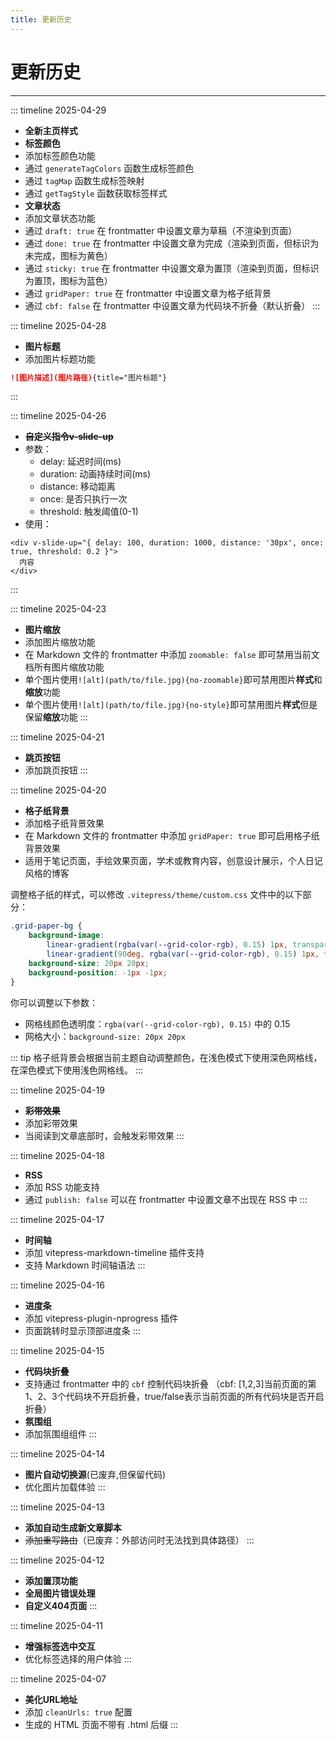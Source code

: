 ```yaml
---
title: 更新历史
---
```


# 更新历史

---

::: timeline 2025-04-29
- **全新主页样式**
- **标签颜色**
- 添加标签颜色功能
- 通过 `generateTagColors` 函数生成标签颜色
- 通过 `tagMap` 函数生成标签映射
- 通过 `getTagStyle` 函数获取标签样式
- **文章状态**
- 添加文章状态功能
- 通过 `draft: true` 在 frontmatter 中设置文章为草稿（不渲染到页面）
- 通过 `done: true` 在 frontmatter 中设置文章为完成（渲染到页面，但标识为未完成，图标为黄色）
- 通过 `sticky: true` 在 frontmatter 中设置文章为置顶（渲染到页面，但标识为置顶，图标为蓝色）
- 通过 `gridPaper: true` 在 frontmatter 中设置文章为格子纸背景
- 通过 `cbf: false` 在 frontmatter 中设置文章为代码块不折叠（默认折叠）
:::

::: timeline 2025-04-28
- **图片标题**
- 添加图片标题功能
```md
![图片描述](图片路径){title="图片标题"}
```
:::

::: timeline 2025-04-26
- ~~**自定义指令v-slide-up**~~
- 参数：
  - delay: 延迟时间(ms)
  - duration: 动画持续时间(ms)
  - distance: 移动距离
  - once: 是否只执行一次
  - threshold: 触发阈值(0-1)
- 使用：
```vue
<div v-slide-up="{ delay: 100, duration: 1000, distance: '30px', once: true, threshold: 0.2 }">
  内容
</div>
```
:::

::: timeline 2025-04-23
- **图片缩放**
- 添加图片缩放功能
- 在 Markdown 文件的 frontmatter 中添加 `zoomable: false` 即可禁用当前文档所有图片缩放功能
- 单个图片使用`![alt](path/to/file.jpg){no-zoomable}`即可禁用图片**样式**和**缩放**功能
- 单个图片使用`![alt](path/to/file.jpg){no-style}`即可禁用图片**样式**但是保留**缩放**功能
:::

::: timeline 2025-04-21
- **跳页按钮**
- 添加跳页按钮
:::

::: timeline 2025-04-20
- **格子纸背景**
- 添加格子纸背景效果
- 在 Markdown 文件的 frontmatter 中添加 `gridPaper: true` 即可启用格子纸背景效果
- 适用于笔记页面，手绘效果页面，学术或教育内容，创意设计展示，个人日记风格的博客

调整格子纸的样式，可以修改 `.vitepress/theme/custom.css` 文件中的以下部分：

```css
.grid-paper-bg {
    background-image: 
        linear-gradient(rgba(var(--grid-color-rgb), 0.15) 1px, transparent 1px),
        linear-gradient(90deg, rgba(var(--grid-color-rgb), 0.15) 1px, transparent 1px);
    background-size: 20px 20px;
    background-position: -1px -1px;
}
```

你可以调整以下参数：
- 网格线颜色透明度：`rgba(var(--grid-color-rgb), 0.15)` 中的 0.15
- 网格大小：`background-size: 20px 20px`

::: tip
格子纸背景会根据当前主题自动调整颜色，在浅色模式下使用深色网格线，在深色模式下使用浅色网格线。
:::


::: timeline 2025-04-19
- ~~**彩带效果**~~
- 添加彩带效果
- 当阅读到文章底部时，会触发彩带效果
:::

::: timeline 2025-04-18
- **RSS**
- 添加 RSS 功能支持
- 通过 `publish: false` 可以在 frontmatter 中设置文章不出现在 RSS 中
:::

::: timeline 2025-04-17
- **时间轴**
- 添加 vitepress-markdown-timeline 插件支持
- 支持 Markdown 时间轴语法
:::

::: timeline 2025-04-16
- **进度条**
- 添加 vitepress-plugin-nprogress 插件
- 页面跳转时显示顶部进度条
:::

::: timeline 2025-04-15
- **代码块折叠**
- 支持通过 frontmatter 中的 `cbf` 控制代码块折叠 （cbf: [1,2,3]当前页面的第1、2、3个代码块不开启折叠，true/false表示当前页面的所有代码块是否开启折叠）
- **氛围组**
- 添加氛围组组件
:::

::: timeline 2025-04-14
- **图片自动切换源**(已废弃,但保留代码)
- 优化图片加载体验
:::

::: timeline 2025-04-13
- **添加自动生成新文章脚本**
- ~~添加重写路由~~（已废弃：外部访问时无法找到具体路径）
:::

::: timeline 2025-04-12
- **添加置顶功能**
- **全局图片错误处理**
- **自定义404页面**
:::

::: timeline 2025-04-11
- **增强标签选中交互**
- 优化标签选择的用户体验
:::

::: timeline 2025-04-07
- **美化URL地址**
- 添加 `cleanUrls: true` 配置
- 生成的 HTML 页面不带有 .html 后缀
:::